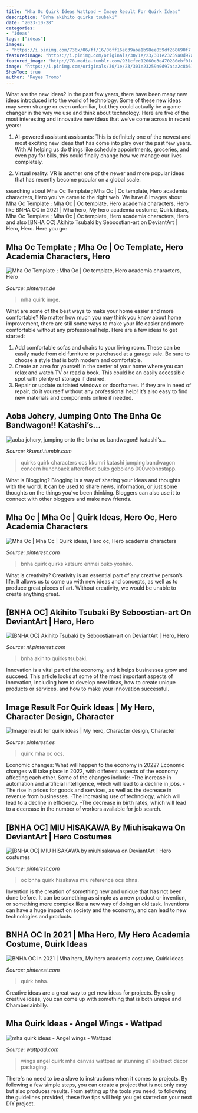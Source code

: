 ```yaml
---
title: "Mha Oc Quirk Ideas Wattpad ~ Image Result For Quirk Ideas"
description: "Bnha akihito quirks tsubaki"
date: "2023-10-28"
categories:
- "ideas"
tags: ["ideas"]
images:
- "https://i.pinimg.com/736x/06/ff/16/06ff16e639aba1b98ee059df268690f7.jpg"
featuredImage: "https://i.pinimg.com/originals/30/1e/23/301e23259a0d97a4a2c8b6113a598d15.png"
featured_image: "http://78.media.tumblr.com/931cfec12060e3e470280ebf01d0a681/tumblr_osq5tkcxBy1tw6vhxo2_1280.png"
image: "https://i.pinimg.com/originals/30/1e/23/301e23259a0d97a4a2c8b6113a598d15.png"
ShowToc: true
author: "Reyes Tromp"
---
```



What are the new ideas?
In the past few years, there have been many new ideas introduced into the world of technology. Some of these new ideas may seem strange or even unfamiliar, but they could actually be a game changer in the way we use and think about technology. Here are five of the most interesting and innovative new ideas that we’ve come across in recent years:
1. AI-powered assistant assistants: This is definitely one of the newest and most exciting new ideas that has come into play over the past few years. With AI helping us do things like schedule appointments, groceries, and even pay for bills, this could finally change how we manage our lives completely.

2. Virtual reality: VR is another one of the newer and more popular ideas that has recently become popular on a global scale.

	

		
searching about Mha Oc Template ; Mha Oc | Oc template, Hero academia characters, Hero you've came to the right web. We have 8 Images about Mha Oc Template ; Mha Oc | Oc template, Hero academia characters, Hero like BNHA OC in 2021 | Mha hero, My hero academia costume, Quirk ideas, Mha Oc Template ; Mha Oc | Oc template, Hero academia characters, Hero and also [BNHA OC] Akihito Tsubaki by Seboostian-art on DeviantArt | Hero, Hero. Here you go:
		
    
## Mha Oc Template ; Mha Oc | Oc Template, Hero Academia Characters, Hero

<img loading=lazy src="https://i.pinimg.com/736x/06/ff/16/06ff16e639aba1b98ee059df268690f7.jpg" onerror="this.onerror=null;this.src='https://tse1.mm.bing.net/th?id=OIP.J39ZTLZqFXdpyeB5PHsslgHaE7&amp;pid=15.1';" alt="Mha Oc Template ; Mha Oc | Oc template, Hero academia characters, Hero">

_Source: pinterest.de_

>mha quirk imge. 

	

What are some of the best ways to make your home easier and more comfortable?
No matter how much you may think you know about home improvement, there are still some ways to make your life easier and more comfortable without any professional help. Here are a few ideas to get started: 
1) Add comfortable sofas and chairs to your living room. These can be easily made from old furniture or purchased at a garage sale. Be sure to choose a style that is both modern and comfortable. 
2) Create an area for yourself in the center of your home where you can relax and watch TV or read a book. This could be an easily accessible spot with plenty of storage if desired. 
3) Repair or update outdated windows or doorframes. If they are in need of repair, do it yourself without any professional help! It’s also easy to find new materials and components online if needed.

    
## Aoba Johcry, Jumping Onto The Bnha Oc Bandwagon!! Katashi’s...

<img loading=lazy src="http://78.media.tumblr.com/931cfec12060e3e470280ebf01d0a681/tumblr_osq5tkcxBy1tw6vhxo2_1280.png" onerror="this.onerror=null;this.src='https://tse3.mm.bing.net/th?id=OIP.DFuwJZQ2v2BN6au3LjCiGAHaNK&amp;pid=15.1';" alt="aoba johcry, jumping onto the bnha oc bandwagon!! katashi’s...">

_Source: kkumri.tumblr.com_

>quirks quirk characters ocs kkumri katashi jumping bandwagon concern hunchback aftereffect buko goboiano 000webhostapp. 

	

What is Blogging?
Blogging is a way of sharing your ideas and thoughts with the world. It can be used to share news, information, or just some thoughts on the things you’ve been thinking. Bloggers can also use it to connect with other bloggers and make new friends.

    
## Mha Oc | Mha Oc | Quirk Ideas, Hero Oc, Hero Academia Characters

<img loading=lazy src="https://i.pinimg.com/736x/d5/d5/c2/d5d5c2943fc98af5945f91e9c674e977.jpg" onerror="this.onerror=null;this.src='https://tse1.mm.bing.net/th?id=OIP.4OciJoV7Hr9M6U9Ns7h5zgHaKS&amp;pid=15.1';" alt="Mha Oc | Mha Oc | Quirk ideas, Hero oc, Hero academia characters">

_Source: pinterest.com_

>bnha quirk quirks katsuro enmei buko yoshiro. 

	

What is creativity?
Creativity is an essential part of any creative person’s life. It allows us to come up with new ideas and concepts, as well as to produce great pieces of art. Without creativity, we would be unable to create anything great.

    
## [BNHA OC] Akihito Tsubaki By Seboostian-art On DeviantArt | Hero, Hero

<img loading=lazy src="https://i.pinimg.com/736x/f0/73/97/f07397f6a7d3243eae0aa5355eda41d8.jpg" onerror="this.onerror=null;this.src='https://tse4.mm.bing.net/th?id=OIP.Ax7gqT55gDVkgq0DEqsBuAHaEl&amp;pid=15.1';" alt="[BNHA OC] Akihito Tsubaki by Seboostian-art on DeviantArt | Hero, Hero">

_Source: nl.pinterest.com_

>bnha akihito quirks tsubaki. 

	

Innovation is a vital part of the economy, and it helps businesses grow and succeed. This article looks at some of the most important aspects of innovation, including how to develop new ideas, how to create unique products or services, and how to make your innovation successful.

    
## Image Result For Quirk Ideas | My Hero, Character Design, Character

<img loading=lazy src="https://i.pinimg.com/originals/8a/66/b2/8a66b209616efb992b137f1d02f7ccfc.jpg" onerror="this.onerror=null;this.src='https://tse3.mm.bing.net/th?id=OIP.x0MtDfrX0ncg6UjXi13V0wHaFQ&amp;pid=15.1';" alt="Image result for quirk ideas | My hero, Character design, Character">

_Source: pinterest.es_

>quirk mha oc ocs. 

	

Economic changes: What will happen to the economy in 2022?
Economic changes will take place in 2022, with different aspects of the economy affecting each other. Some of the changes include: 
-The increase in automation and artificial intelligence, which will lead to a decline in jobs. 
-The rise in prices for goods and services, as well as the decrease in revenue from businesses. 
-The increasing use of technology, which will lead to a decline in efficiency. 
-The decrease in birth rates, which will lead to a decrease in the number of workers available for job search.

    
## [BNHA OC] MIU HISAKAWA By Miuhisakawa On DeviantArt | Hero Costumes

<img loading=lazy src="https://i.pinimg.com/originals/30/1e/23/301e23259a0d97a4a2c8b6113a598d15.png" onerror="this.onerror=null;this.src='https://tse1.mm.bing.net/th?id=OIP.Wa0lDLELvjkVllIKipemEQHaEM&amp;pid=15.1';" alt="[BNHA OC] MIU HISAKAWA by miuhisakawa on DeviantArt | Hero costumes">

_Source: pinterest.com_

>oc bnha quirk hisakawa miu reference ocs bhna. 

	

Invention is the creation of something new and unique that has not been done before. It can be something as simple as a new product or invention, or something more complex like a new way of doing an old task. Inventions can have a huge impact on society and the economy, and can lead to new technologies and products.

    
## BNHA OC In 2021 | Mha Hero, My Hero Academia Costume, Quirk Ideas

<img loading=lazy src="https://i.pinimg.com/736x/28/cd/67/28cd6791a4cf9f9f43100dc9d23535cb.jpg" onerror="this.onerror=null;this.src='https://tse1.mm.bing.net/th?id=OIP.PSIurFg256dwVIV800HXSwHaJI&amp;pid=15.1';" alt="BNHA OC in 2021 | Mha hero, My hero academia costume, Quirk ideas">

_Source: pinterest.com_

>quirk bnha. 

	

Creative ideas are a great way to get new ideas for projects. By using creative ideas, you can come up with something that is both unique and Chamberlainbilly.

    
## Mha Quirk Ideas - Angel Wings - Wattpad

<img loading=lazy src="https://d.wattpad.com/story_parts/757328007/images/15e82811df6d9f56683781020852.jpg" onerror="this.onerror=null;this.src='https://tse2.mm.bing.net/th?id=OIP.IJ1f2N8bK_dWJ6gyqiD6OQHaE7&amp;pid=15.1';" alt="mha quirk ideas - Angel wings - Wattpad">

_Source: wattpad.com_

>wings angel quirk mha canvas wattpad ar stunning a1 abstract decor packaging. 

	

There's no need to be a slave to instructions when it comes to projects. By following a few simple steps, you can create a project that is not only easy but also produces results. From setting up the tools you need, to following the guidelines provided, these five tips will help you get started on your next DIY project.

